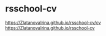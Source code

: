 # rsschool-cv
https://ZlatanovaIrina.github.io/rsschool-cv/cv
https://ZlatanovaIrina.github.io/rsschool-cv